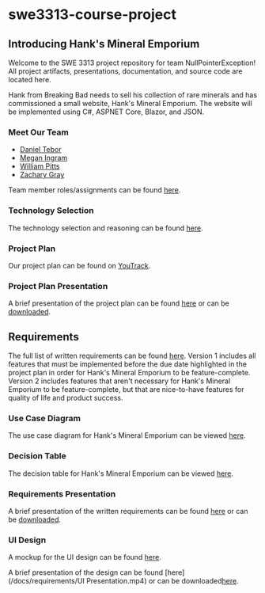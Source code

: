 # swe3313-course-project


## Introducing Hank's Mineral Emporium
Welcome to the SWE 3313 project repository for team NullPointerException! All project artifacts, presentations, documentation, and source code are located here.

Hank from Breaking Bad needs to sell his collection of rare minerals and has commissioned a small website, Hank's Mineral Emporium. The website will be implemented using C#, ASPNET Core, Blazor, and JSON.

### Meet Our Team
- [Daniel Tebor](/docs/project-plan/dtebor-resume.md)
- [Megan Ingram](/docs/project-plan/mingram-resume.md)
- [William Pitts](/docs/project-plan/wpitts-resume.md)
- [Zachary Gray](/docs/project-plan/zgray-resume.md)

Team member roles/assignments can be found [here](/docs/project-plan/team-assignments.md).

### Technology Selection
The technology selection and reasoning can be found [here](/docs/project-plan/technology-selection.md).

### Project Plan
Our project plan can be found on [YouTrack](https://adkisson-swe-f23.youtrack.cloud/gantt-charts/174-15).

### Project Plan Presentation
A brief presentation of the project plan can be found [here](/docs/project-plan/project-plan-presentation.mp4) or can be [downloaded](https://github.com/danieltebor/swe3313-course-project/raw/main/docs/project-plan/project-plan-presentation.mp4).

## Requirements
The full list of written requirements can be found [here](/docs/requirements/requirements.md). Version 1 includes all features that must be implemented before the due date highlighted in the project plan in order for Hank's Mineral Emporium to be feature-complete. Version 2 includes features that aren't necessary for Hank's Mineral Emporium to be feature-complete, but that are nice-to-have features for quality of life and product success.

### Use Case Diagram
The use case diagram for Hank's Mineral Emporium can be viewed [here](/docs/requirements/use-case-diagram.md).

### Decision Table
The decision table for Hank's Mineral Emporium can be viewed [here](/docs/requirements/decision-table.md).

### Requirements Presentation
A brief presentation of the written requirements can be found [here](/docs/requirements/requirements-presentation.mp4) or can be [downloaded](https://github.com/danieltebor/swe3313-course-project/raw/main/docs/requirements/requirements-presentation.mp4).

### UI Design
A mockup for the UI design can be found [here](https://marvelapp.com/prototype/a1da735).

A brief presentation of the design can be found [here](/docs/requirements/UI Presentation.mp4) or can be downloaded[here](/https://github.com/danieltebor/swe3313-course-project/raw/main/docs/requirements/UI_Presentation.mp4).
